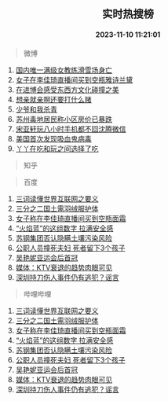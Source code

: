 <div align="center"><h2>实时热搜榜</h2><h4>2023-11-10 11:21:01</h4></div>

> 微博  

1. [国内唯一满级女教练滑雪场身亡](https://s.weibo.com/weibo?q=%23%E5%9B%BD%E5%86%85%E5%94%AF%E4%B8%80%E6%BB%A1%E7%BA%A7%E5%A5%B3%E6%95%99%E7%BB%83%E6%BB%91%E9%9B%AA%E5%9C%BA%E8%BA%AB%E4%BA%A1%23&t=31&band_rank=1&Refer=top)<br />
2. [女子在李佳琦直播间买到空瓶雅诗兰黛](https://s.weibo.com/weibo?q=%23%E5%A5%B3%E5%AD%90%E5%9C%A8%E6%9D%8E%E4%BD%B3%E7%90%A6%E7%9B%B4%E6%92%AD%E9%97%B4%E4%B9%B0%E5%88%B0%E7%A9%BA%E7%93%B6%E9%9B%85%E8%AF%97%E5%85%B0%E9%BB%9B%23&t=31&band_rank=2&Refer=top)<br />
3. [在进博会感受东西方文化碰撞之美](https://s.weibo.com/weibo?q=%23%E5%9C%A8%E8%BF%9B%E5%8D%9A%E4%BC%9A%E6%84%9F%E5%8F%97%E4%B8%9C%E8%A5%BF%E6%96%B9%E6%96%87%E5%8C%96%E7%A2%B0%E6%92%9E%E4%B9%8B%E7%BE%8E%23&t=31&band_rank=3&Refer=top)<br />
4. [想亲就亲啊还要打什么赌](https://s.weibo.com/weibo?q=%23%E6%83%B3%E4%BA%B2%E5%B0%B1%E4%BA%B2%E5%95%8A%E8%BF%98%E8%A6%81%E6%89%93%E4%BB%80%E4%B9%88%E8%B5%8C%23&t=31&band_rank=4&Refer=top)<br />
5. [少爷和我杀青](https://s.weibo.com/weibo?q=%23%E5%B0%91%E7%88%B7%E5%92%8C%E6%88%91%E6%9D%80%E9%9D%92%23&t=31&band_rank=5&Refer=top)<br />
6. [苏州毒地居民称小区房价已暴跌](https://s.weibo.com/weibo?q=%23%E8%8B%8F%E5%B7%9E%E6%AF%92%E5%9C%B0%E5%B1%85%E6%B0%91%E7%A7%B0%E5%B0%8F%E5%8C%BA%E6%88%BF%E4%BB%B7%E5%B7%B2%E6%9A%B4%E8%B7%8C%23&t=31&band_rank=6&Refer=top)<br />
7. [宋亚轩玩八小时手机都不回沈腾微信](https://s.weibo.com/weibo?q=%23%E5%AE%8B%E4%BA%9A%E8%BD%A9%E7%8E%A9%E5%85%AB%E5%B0%8F%E6%97%B6%E6%89%8B%E6%9C%BA%E9%83%BD%E4%B8%8D%E5%9B%9E%E6%B2%88%E8%85%BE%E5%BE%AE%E4%BF%A1%23&t=31&band_rank=7&Refer=top)<br />
8. [美国首次发现吸血鬼病毒](https://s.weibo.com/weibo?q=%23%E7%BE%8E%E5%9B%BD%E9%A6%96%E6%AC%A1%E5%8F%91%E7%8E%B0%E5%90%B8%E8%A1%80%E9%AC%BC%E7%97%85%E6%AF%92%23&t=31&band_rank=8&Refer=top)<br />
9. [丫丫在吃和玩之间选择了吃](https://s.weibo.com/weibo?q=%23%E4%B8%AB%E4%B8%AB%E5%9C%A8%E5%90%83%E5%92%8C%E7%8E%A9%E4%B9%8B%E9%97%B4%E9%80%89%E6%8B%A9%E4%BA%86%E5%90%83%23&t=31&band_rank=9&Refer=top)<br />

> 知乎  


> 百度  

1. [三词读懂世界互联网之要义](https://www.baidu.com/s?wd=%E4%B8%89%E8%AF%8D%E8%AF%BB%E6%87%82%E4%B8%96%E7%95%8C%E4%BA%92%E8%81%94%E7%BD%91%E4%B9%8B%E8%A6%81%E4%B9%89&sa=fyb_news&rsv_dl=fyb_news)<br />
2. [三分之二国土需羽绒服护体](https://www.baidu.com/s?wd=%E4%B8%89%E5%88%86%E4%B9%8B%E4%BA%8C%E5%9B%BD%E5%9C%9F%E9%9C%80%E7%BE%BD%E7%BB%92%E6%9C%8D%E6%8A%A4%E4%BD%93&sa=fyb_news&rsv_dl=fyb_news)<br />
3. [女子称在李佳琦直播间买到空瓶面霜](https://www.baidu.com/s?wd=%E5%A5%B3%E5%AD%90%E7%A7%B0%E5%9C%A8%E6%9D%8E%E4%BD%B3%E7%90%A6%E7%9B%B4%E6%92%AD%E9%97%B4%E4%B9%B0%E5%88%B0%E7%A9%BA%E7%93%B6%E9%9D%A2%E9%9C%9C&sa=fyb_news&rsv_dl=fyb_news)<br />
4. [“火焰蓝”的这组数字 拉满安全感](https://www.baidu.com/s?wd=%E2%80%9C%E7%81%AB%E7%84%B0%E8%93%9D%E2%80%9D%E7%9A%84%E8%BF%99%E7%BB%84%E6%95%B0%E5%AD%97+%E6%8B%89%E6%BB%A1%E5%AE%89%E5%85%A8%E6%84%9F&sa=fyb_news&rsv_dl=fyb_news)<br />
5. [苏钢集团否认隐瞒土壤污染风险](https://www.baidu.com/s?wd=%E8%8B%8F%E9%92%A2%E9%9B%86%E5%9B%A2%E5%90%A6%E8%AE%A4%E9%9A%90%E7%9E%92%E5%9C%9F%E5%A3%A4%E6%B1%A1%E6%9F%93%E9%A3%8E%E9%99%A9&sa=fyb_news&rsv_dl=fyb_news)<br />
6. [公职人员撞死夫妇 死者留下3个孩子](https://www.baidu.com/s?wd=%E5%85%AC%E8%81%8C%E4%BA%BA%E5%91%98%E6%92%9E%E6%AD%BB%E5%A4%AB%E5%A6%87+%E6%AD%BB%E8%80%85%E7%95%99%E4%B8%8B3%E4%B8%AA%E5%AD%A9%E5%AD%90&sa=fyb_news&rsv_dl=fyb_news)<br />
7. [吴艳妮亚运会后首冠](https://www.baidu.com/s?wd=%E5%90%B4%E8%89%B3%E5%A6%AE%E4%BA%9A%E8%BF%90%E4%BC%9A%E5%90%8E%E9%A6%96%E5%86%A0&sa=fyb_news&rsv_dl=fyb_news)<br />
8. [媒体：KTV衰退的趋势肉眼可见](https://www.baidu.com/s?wd=%E5%AA%92%E4%BD%93%EF%BC%9AKTV%E8%A1%B0%E9%80%80%E7%9A%84%E8%B6%8B%E5%8A%BF%E8%82%89%E7%9C%BC%E5%8F%AF%E8%A7%81&sa=fyb_news&rsv_dl=fyb_news)<br />
9. [深圳持刀伤人事件仍有逃犯？谣言](https://www.baidu.com/s?wd=%E6%B7%B1%E5%9C%B3%E6%8C%81%E5%88%80%E4%BC%A4%E4%BA%BA%E4%BA%8B%E4%BB%B6%E4%BB%8D%E6%9C%89%E9%80%83%E7%8A%AF%EF%BC%9F%E8%B0%A3%E8%A8%80&sa=fyb_news&rsv_dl=fyb_news)<br />

> 哔哩哔哩  

1. [三词读懂世界互联网之要义](https://www.baidu.com/s?wd=%E4%B8%89%E8%AF%8D%E8%AF%BB%E6%87%82%E4%B8%96%E7%95%8C%E4%BA%92%E8%81%94%E7%BD%91%E4%B9%8B%E8%A6%81%E4%B9%89&sa=fyb_news&rsv_dl=fyb_news)<br />
2. [三分之二国土需羽绒服护体](https://www.baidu.com/s?wd=%E4%B8%89%E5%88%86%E4%B9%8B%E4%BA%8C%E5%9B%BD%E5%9C%9F%E9%9C%80%E7%BE%BD%E7%BB%92%E6%9C%8D%E6%8A%A4%E4%BD%93&sa=fyb_news&rsv_dl=fyb_news)<br />
3. [女子称在李佳琦直播间买到空瓶面霜](https://www.baidu.com/s?wd=%E5%A5%B3%E5%AD%90%E7%A7%B0%E5%9C%A8%E6%9D%8E%E4%BD%B3%E7%90%A6%E7%9B%B4%E6%92%AD%E9%97%B4%E4%B9%B0%E5%88%B0%E7%A9%BA%E7%93%B6%E9%9D%A2%E9%9C%9C&sa=fyb_news&rsv_dl=fyb_news)<br />
4. [“火焰蓝”的这组数字 拉满安全感](https://www.baidu.com/s?wd=%E2%80%9C%E7%81%AB%E7%84%B0%E8%93%9D%E2%80%9D%E7%9A%84%E8%BF%99%E7%BB%84%E6%95%B0%E5%AD%97+%E6%8B%89%E6%BB%A1%E5%AE%89%E5%85%A8%E6%84%9F&sa=fyb_news&rsv_dl=fyb_news)<br />
5. [苏钢集团否认隐瞒土壤污染风险](https://www.baidu.com/s?wd=%E8%8B%8F%E9%92%A2%E9%9B%86%E5%9B%A2%E5%90%A6%E8%AE%A4%E9%9A%90%E7%9E%92%E5%9C%9F%E5%A3%A4%E6%B1%A1%E6%9F%93%E9%A3%8E%E9%99%A9&sa=fyb_news&rsv_dl=fyb_news)<br />
6. [公职人员撞死夫妇 死者留下3个孩子](https://www.baidu.com/s?wd=%E5%85%AC%E8%81%8C%E4%BA%BA%E5%91%98%E6%92%9E%E6%AD%BB%E5%A4%AB%E5%A6%87+%E6%AD%BB%E8%80%85%E7%95%99%E4%B8%8B3%E4%B8%AA%E5%AD%A9%E5%AD%90&sa=fyb_news&rsv_dl=fyb_news)<br />
7. [吴艳妮亚运会后首冠](https://www.baidu.com/s?wd=%E5%90%B4%E8%89%B3%E5%A6%AE%E4%BA%9A%E8%BF%90%E4%BC%9A%E5%90%8E%E9%A6%96%E5%86%A0&sa=fyb_news&rsv_dl=fyb_news)<br />
8. [媒体：KTV衰退的趋势肉眼可见](https://www.baidu.com/s?wd=%E5%AA%92%E4%BD%93%EF%BC%9AKTV%E8%A1%B0%E9%80%80%E7%9A%84%E8%B6%8B%E5%8A%BF%E8%82%89%E7%9C%BC%E5%8F%AF%E8%A7%81&sa=fyb_news&rsv_dl=fyb_news)<br />
9. [深圳持刀伤人事件仍有逃犯？谣言](https://www.baidu.com/s?wd=%E6%B7%B1%E5%9C%B3%E6%8C%81%E5%88%80%E4%BC%A4%E4%BA%BA%E4%BA%8B%E4%BB%B6%E4%BB%8D%E6%9C%89%E9%80%83%E7%8A%AF%EF%BC%9F%E8%B0%A3%E8%A8%80&sa=fyb_news&rsv_dl=fyb_news)<br />

